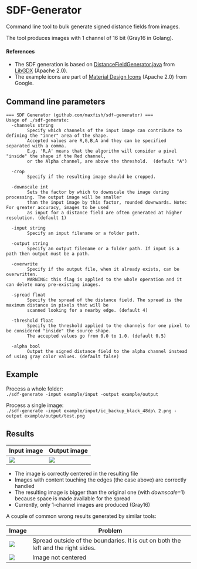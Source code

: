 # SDF-Generator
Command line tool to bulk generate signed distance fields from images.

The tool produces images with 1 channel of 16 bit (Gray16 in Golang).  

#### References
* The SDF generation is based on [DistanceFieldGenerator.java](https://github.com/libgdx/libgdx/blob/master/extensions/gdx-tools/src/com/badlogic/gdx/tools/distancefield/DistanceFieldGenerator.java) from [LibGDX](https://github.com/libgdx/libgdx) (Apache 2.0).
* The example icons are part of [Material Design Icons](https://github.com/google/material-design-icons) (Apache 2.0) from Google.

## Command line parameters
```
=== SDF Generator (github.com/maxfish/sdf-generator) ===
Usage of ./sdf-generate:
  -channels string
    	Specify which channels of the input image can contribute to defining the "inner" area of the shape.
    	Accepted values are R,G,B,A and they can be specified separated with a comma.
        E.g. 'R,A' means that the algorithm will consider a pixel "inside" the shape if the Red channel,
        or the Alpha channel, are above the threshold.  (default "A")

  -crop
    	Specify if the resulting image should be cropped.

  -downscale int
    	Sets the factor by which to downscale the image during processing. The output image will be smaller
        than the input image by this factor, rounded downwards. Note: For greater accuracy, images to be used
        as input for a distance field are often generated at higher resolution. (default 1)

  -input string
    	Specify an input filename or a folder path.

  -output string
    	Specify an output filename or a folder path. If input is a path then output must be a path.

  -overwrite
    	Specify if the output file, when it already exists, can be overwritten.
    	WARNING: this flag is applied to the whole operation and it can delete many pre-existing images.

  -spread float
    	Specify the spread of the distance field. The spread is the maximum distance in pixels that will be
        scanned looking for a nearby edge. (default 4)

  -threshold float
    	Specify the threshold applied to the channels for one pixel to be considered "inside" the source shape.
    	The accepted values go from 0.0 to 1.0. (default 0.5)

  -alpha bool
    	Output the signed distance field to the alpha channel instead of using gray color values. (default false)
```

## Example

Process a whole folder:<br>
`./sdf-generate -input example/input -output example/output`

Process a single image:<br>
`./sdf-generate -input example/input/ic_backup_black_48dp\ 2.png -output example/output/test.png`

## Results
|  Input image |  Output image | 
|---|---|
| ![](images/backup_original.png?raw=true)  |  ![](images/backup_ok.png?raw=true) |

* The image is correctly centered in the resulting file
* Images with content touching the edges (the case above) are correctly handled
* The resulting image is bigger than the original one (with *downscale*=1) because space is made available for the spread
* Currently, only 1-channel images are produced (Gray16) 

A couple of common wrong results generated by similar tools:

|Image|Problem|
|--|--|
| ![](images/backup_error_1.png?raw=true) | Spread outside of the boundaries. It is cut on both the left and the right sides. |
| ![](images/backup_error_2.png?raw=true) | Image not centered |
